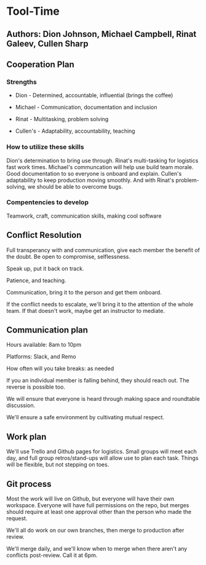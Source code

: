 # Tool-Time

## Authors: Dion Johnson, Michael Campbell, Rinat Galeev, Cullen Sharp 

## Cooperation Plan

### Strengths

- Dion - Determined, accountable, influential (brings the coffee)

- Michael - Communication, documentation and inclusion

- Rinat - Multitasking, problem solving

- Cullen's - Adaptability, accountability, teaching

### How to utilize these skills

Dion's determination to bring use through. Rinat's multi-tasking for logistics fast work times. Michael's communcation will help use build team morale. Good documentation to so everyone is onboard and explain. Cullen's adaptability to keep production moving smoothly. And with Rinat's problem-solving, we should be able to overcome bugs.

### Compentencies to develop

Teamwork, craft, communication skills, making cool software

## Conflict Resolution

Full transperancy with and communication, give each member the benefit of the doubt. Be open to compromise, selflessness.

Speak up, put it back on track.

Patience, and teaching.

Communication, bring it to the person and get them onboard.

If the conflict needs to escalate, we'll bring it to the attention of the whole team. If that doesn't work, maybe get an instructor to mediate.

## Communication plan

Hours available: 8am to 10pm

Platforms: Slack, and Remo

How often will you take breaks: as needed

If you an individual member is falling behind, they should reach out. The reverse is possible too.

We will ensure that everyone is heard through making space and roundtable discussion.

We'll ensure a safe environment by cultivating mutual respect.

## Work plan

We'll use Trello and Github pages for logistics. Small groups will meet each day, and full group retros/stand-ups will allow use to plan each task. Things will be flexible, but not stepping on toes.

## Git process

Most the work will live on Github, but everyone will have their own workspace. Everyone will have full permissions on the repo, but merges should require at least one approval other than the person who made the request.

We'll all do work on our own branches, then merge to production after review.

We'll merge daily, and we'll know when to merge when there aren't any conflicts post-review. Call it at 6pm.
